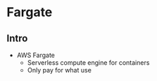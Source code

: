 # Fargate

## Intro
* AWS Fargate
  * Serverless compute engine for containers
  * Only pay for what use
